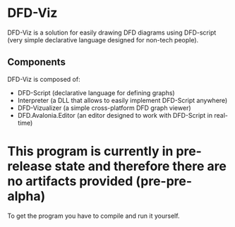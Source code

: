 # DFD-Viz

DFD-Viz is a solution for easily drawing DFD diagrams using DFD-script (very simple declarative language designed for non-tech people).

## Components

DFD-Viz is composed of:
- DFD-Script (declarative language for defining graphs)
- Interpreter (a DLL that allows to easily implement DFD-Script anywhere)
- DFD-Vizualizer (a simple cross-platform DFD graph viewer)
- DFD.Avalonia.Editor (an editor designed to work with DFD-Script in real-time)

# This program is currently in pre-release state and therefore there are no artifacts provided (pre-pre-alpha)
To get the program you have to compile and run it yourself.

